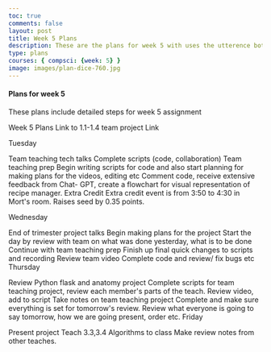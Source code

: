 ```yaml
---
toc: true
comments: false
layout: post
title: Week 5 Plans
description: These are the plans for week 5 with uses the utterence bot
type: plans
courses: { compsci: {week: 5} }
image: images/plan-dice-760.jpg
---
```



#### Plans for week 5
These plans include detailed steps for week 5 assignment

Week 5 Plans
Link to 1.1-1.4 team project
Link

Tuesday

 Team teaching tech talks
 Complete scripts (code, collaboration)
 Team teaching prep
 Begin writing scripts for code and also start planning for making plans for the videos, editing etc
 Comment code, receive extensive feedback from Chat- GPT, create a flowchart for visual representation of recipe manager.
Extra Credit
Extra credit event is from 3:50 to 4:30 in Mort's room. Raises seed by 0.35 points.

Wednesday

 End of trimester project talks
 Begin making plans for the project
 Start the day by review with team on what was done yesterday, what is to be done
 Continue with team teaching prep
 Finish up final quick changes to scripts and recording
 Review team video
 Complete code and review/ fix bugs etc
Thursday

 Review Python flask and anatomy project
 Complete scripts for team teaching project, review each member's parts of the teach.
 Review video, add to script
 Take notes on team teaching project
 Complete and make sure everything is set for tomorrow's review.
 Review what everyone is going to say tomorrow, how we are going present, order etc.
Friday

 Present project
 Teach 3.3,3.4 Algorithms to class
 Make review notes from other teaches.
